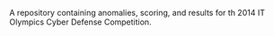 A repository containing anomalies, scoring, and results for th 2014 IT Olympics Cyber Defense Competition.